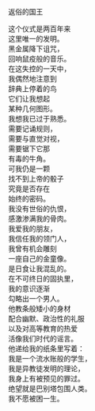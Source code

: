 返俗的国王  
 
这个仪式是两百年来  
这里唯一的发明。  
黑金属降下诅咒，  
回响鼠疫般的音乐。  
在这失控的一天中，  
我偶然地注意到  
辞典上停着的鸟  
它们让我想起  
某种几何图形。  
我想我已过于熟悉。  
需要记诵规则，  
需要与直觉对视，  
需要锯下它那  
有毒的牛角。  
可我仍是一颗  
找不到上帝的骰子  
究竟是否存在  
始终的密码。  
我没有世俗的仇恨，  
感激渗满我的骨肉。  
我爱我的朋友，  
我信任我的领门人，  
我曾有机会雕刻  
一座自己的金童像。  
是日食让我混乱的。  
在不可终日的固执里，  
我的意识逐渐  
勾略出一个男人。  
他教条般矮小的身材  
配合幽默、政治性的礼服  
以及对高等教育的热爱  
活像我们时代的谣言。  
他递给我的纸条里写着：  
我是一个流水账般的学生，  
我是异教徒发明的理论，  
我身上有被预见的罪过。  
绝望就是巴别塔包围人类。  
我不愿被困一生。  